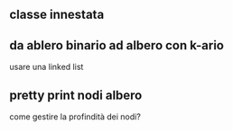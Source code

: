 ## classe innestata

## da ablero binario ad albero con k-ario

usare una linked list

## pretty print nodi albero
come gestire la profindità dei nodi?